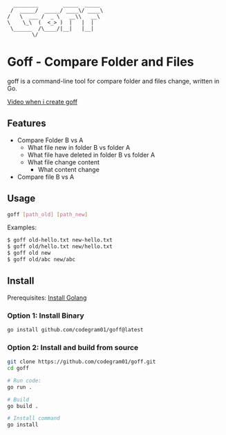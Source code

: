 ```
  ________        _____  _____ 
 /  _____/  _____/ ____\/ ____\
/   \  ___ /  _ \   __\\   __\ 
\    \_\  (  <_> )  |   |  |   
 \______  /\____/|__|   |__|   
        \/                     
```

# Goff - Compare Folder and Files

goff is a command-line tool for compare folder and files change, written in Go.

[Video when i create goff](https://youtu.be/AY8Azk_KWNM)

## Features
- Compare Folder B vs A
    + What file new in folder B vs folder A
    + What file have deleted in folder B vs folder A
    + What file change content 
        + What content change
- Compare file B vs A

## Usage
```sh
goff [path_old] [path_new]
```

Examples: 
```sh
$ goff old-hello.txt new-hello.txt
$ goff old/hello.txt new/hello.txt
$ goff old new
$ goff old/abc new/abc
```

## Install
Prerequisites: [Install Golang](https://go.dev/doc/install) 

### Option 1: Install Binary
```sh
go install github.com/codegram01/goff@latest
```

### Option 2: Install and build from source
```sh
git clone https://github.com/codegram01/goff.git
cd goff

# Run code: 
go run . 

# Build 
go build .

# Install command 
go install 
```


